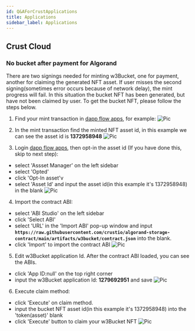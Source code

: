 ```yaml
---
id: Q&AForCrustApplications
title: Applications
sidebar_label: Applications
---
```


## Crust Cloud

### No bucket after payment for Algorand

There are two signings needed for minting w3Bucket, one for payment, another for claiming the generated NFT asset. If user misses the second signing(sometimes error occurs because of network delay), the mint progress will fail. In this situation the bucket NFT has been generated, but have not been claimed by user. To get the bucket NFT, please follow the steps below.

1. Find your mint transaction in [dapp flow apps](https://app.dappflow.org/explorer/home), for example:
![Pic](assets/qa/crustcloud-mint-1.png)

2. In the mint transaction find the minted NFT asset id, in this example we can see the asset id is **1372958948**
![Pic](assets/qa/crustcloud-mint-2.png)

3. Login [dapp flow apps](https://app.dappflow.org/explorer/home), then opt-in the asset id (If you have done this, skip to next step):
  - select 'Assset Manager' on the left sidebar
  - select 'Opted'
  - click 'Opt-In asset'v
  - select 'Asset Id' and input the asset id(in this example it's 1372958948) in the blank
![Pic](assets/qa/crustcloud-mint-3.png)

4. Import the contract ABI:
  - select 'ABI Studio' on the left sidebar
  - click 'Select ABI'
  - select 'URL' in the 'Import ABI' pop-up window and input **`https://raw.githubusercontent.com/crustio/algorand-storage-contract/main/artifacts/w3bucket/contract.json`** into the blank.
  - click 'Import' to import the contract ABI
![Pic](assets/qa/crustcloud-mint-4.png)

5. Edit w3Bucket application Id. After the contract ABI loaded, you can see the ABIs.
  - click 'App ID:null' on the top right corner
  - input the w3Bucket application Id: **1279692951** and save
![Pic](assets/qa/crustcloud-mint-5.png)

6. Execute claim method:
  - click 'Execute' on claim method.
  - input the bucket NFT asset id(in this example it's 1372958948) into the 'token(asset)' blank
  - click 'Execute' button to claim your w3Bucket NFT
![Pic](assets/qa/crustcloud-mint-6.png)